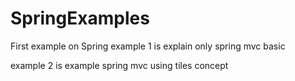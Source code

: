 # SpringExamples
First example on Spring 
example 1 is explain only spring mvc basic

example 2 is example spring mvc using tiles concept


